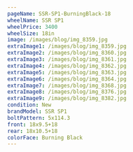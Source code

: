 ```yaml
---
pageName: SSR-SP1-BurningBlack-18
wheelName: SSR SP1
wheelPrice: 3400
wheelSize: 18in
image: /images/blog/img_8359.jpg
extraImage1: /images/blog/img_8359.jpg
extraImage2: /images/blog/img_8360.jpg
extraImage3: /images/blog/img_8361.jpg
extraImage4: /images/blog/img_8362.jpg
extraImage5: /images/blog/img_8363.jpg
extraImage6: /images/blog/img_8364.jpg
extraImage7: /images/blog/img_8368.jpg
extraImage8: /images/blog/img_8376.jpg
extraImage9: /images/blog/img_8382.jpg
condition: New
brandModel: SSR SP1
boltPattern: 5x114.3
front: 18x9.5+18
rear: 18x10.5+18
colorFace: Burning Black
---
```

